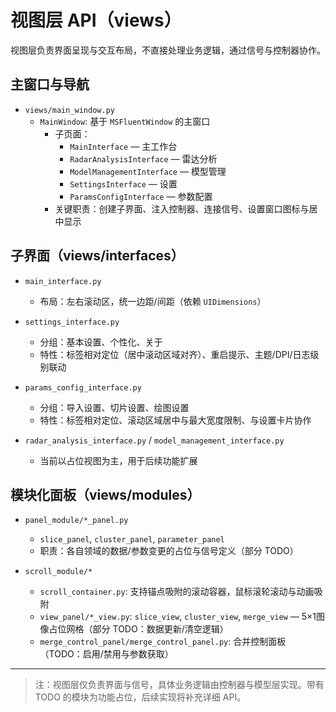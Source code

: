 # 视图层 API（views）

视图层负责界面呈现与交互布局，不直接处理业务逻辑，通过信号与控制器协作。

## 主窗口与导航

- `views/main_window.py`
  - `MainWindow`: 基于 `MSFluentWindow` 的主窗口
    - 子页面：
      - `MainInterface` — 主工作台
      - `RadarAnalysisInterface` — 雷达分析
      - `ModelManagementInterface` — 模型管理
      - `SettingsInterface` — 设置
      - `ParamsConfigInterface` — 参数配置
    - 关键职责：创建子界面、注入控制器、连接信号、设置窗口图标与居中显示

## 子界面（views/interfaces）

- `main_interface.py`
  - 布局：左右滚动区，统一边距/间距（依赖 `UIDimensions`）

- `settings_interface.py`
  - 分组：基本设置、个性化、关于
  - 特性：标签相对定位（居中滚动区域对齐）、重启提示、主题/DPI/日志级别联动

- `params_config_interface.py`
  - 分组：导入设置、切片设置、绘图设置
  - 特性：标签相对定位、滚动区域居中与最大宽度限制、与设置卡片协作

- `radar_analysis_interface.py` / `model_management_interface.py`
  - 当前以占位视图为主，用于后续功能扩展

## 模块化面板（views/modules）

- `panel_module/*_panel.py`
  - `slice_panel`, `cluster_panel`, `parameter_panel`
  - 职责：各自领域的数据/参数变更的占位与信号定义（部分 TODO）

- `scroll_module/*`
  - `scroll_container.py`: 支持锚点吸附的滚动容器，鼠标滚轮滚动与动画吸附
  - `view_panel/*_view.py`: `slice_view`, `cluster_view`, `merge_view` — 5×1图像占位网格（部分 TODO：数据更新/清空逻辑）
  - `merge_control_panel/merge_control_panel.py`: 合并控制面板（TODO：启用/禁用与参数获取）

---

> 注：视图层仅负责界面与信号，具体业务逻辑由控制器与模型层实现。带有 TODO 的模块为功能占位，后续实现将补充详细 API。